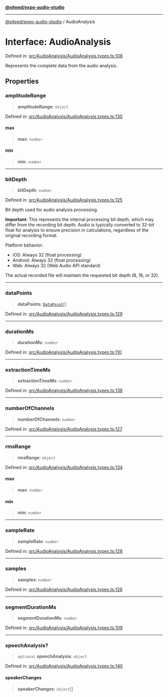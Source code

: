 [**@siteed/expo-audio-studio**](../README.md)

***

[@siteed/expo-audio-studio](../README.md) / AudioAnalysis

# Interface: AudioAnalysis

Defined in: [src/AudioAnalysis/AudioAnalysis.types.ts:108](https://github.com/deeeed/expo-audio-stream/blob/8a303b4d96988b97604123d74daaa406d9ec517c/packages/expo-audio-studio/src/AudioAnalysis/AudioAnalysis.types.ts#L108)

Represents the complete data from the audio analysis.

## Properties

### amplitudeRange

> **amplitudeRange**: `object`

Defined in: [src/AudioAnalysis/AudioAnalysis.types.ts:130](https://github.com/deeeed/expo-audio-stream/blob/8a303b4d96988b97604123d74daaa406d9ec517c/packages/expo-audio-studio/src/AudioAnalysis/AudioAnalysis.types.ts#L130)

#### max

> **max**: `number`

#### min

> **min**: `number`

***

### bitDepth

> **bitDepth**: `number`

Defined in: [src/AudioAnalysis/AudioAnalysis.types.ts:125](https://github.com/deeeed/expo-audio-stream/blob/8a303b4d96988b97604123d74daaa406d9ec517c/packages/expo-audio-studio/src/AudioAnalysis/AudioAnalysis.types.ts#L125)

Bit depth used for audio analysis processing.

**Important**: This represents the internal processing bit depth, which may differ
from the recording bit depth. Audio is typically converted to 32-bit float for
analysis to ensure precision in calculations, regardless of the original recording format.

Platform behavior:
- iOS: Always 32 (float processing)
- Android: Always 32 (float processing)
- Web: Always 32 (Web Audio API standard)

The actual recorded file will maintain the requested bit depth (8, 16, or 32).

***

### dataPoints

> **dataPoints**: [`DataPoint`](DataPoint.md)[]

Defined in: [src/AudioAnalysis/AudioAnalysis.types.ts:129](https://github.com/deeeed/expo-audio-stream/blob/8a303b4d96988b97604123d74daaa406d9ec517c/packages/expo-audio-studio/src/AudioAnalysis/AudioAnalysis.types.ts#L129)

***

### durationMs

> **durationMs**: `number`

Defined in: [src/AudioAnalysis/AudioAnalysis.types.ts:110](https://github.com/deeeed/expo-audio-stream/blob/8a303b4d96988b97604123d74daaa406d9ec517c/packages/expo-audio-studio/src/AudioAnalysis/AudioAnalysis.types.ts#L110)

***

### extractionTimeMs

> **extractionTimeMs**: `number`

Defined in: [src/AudioAnalysis/AudioAnalysis.types.ts:138](https://github.com/deeeed/expo-audio-stream/blob/8a303b4d96988b97604123d74daaa406d9ec517c/packages/expo-audio-studio/src/AudioAnalysis/AudioAnalysis.types.ts#L138)

***

### numberOfChannels

> **numberOfChannels**: `number`

Defined in: [src/AudioAnalysis/AudioAnalysis.types.ts:127](https://github.com/deeeed/expo-audio-stream/blob/8a303b4d96988b97604123d74daaa406d9ec517c/packages/expo-audio-studio/src/AudioAnalysis/AudioAnalysis.types.ts#L127)

***

### rmsRange

> **rmsRange**: `object`

Defined in: [src/AudioAnalysis/AudioAnalysis.types.ts:134](https://github.com/deeeed/expo-audio-stream/blob/8a303b4d96988b97604123d74daaa406d9ec517c/packages/expo-audio-studio/src/AudioAnalysis/AudioAnalysis.types.ts#L134)

#### max

> **max**: `number`

#### min

> **min**: `number`

***

### sampleRate

> **sampleRate**: `number`

Defined in: [src/AudioAnalysis/AudioAnalysis.types.ts:128](https://github.com/deeeed/expo-audio-stream/blob/8a303b4d96988b97604123d74daaa406d9ec517c/packages/expo-audio-studio/src/AudioAnalysis/AudioAnalysis.types.ts#L128)

***

### samples

> **samples**: `number`

Defined in: [src/AudioAnalysis/AudioAnalysis.types.ts:126](https://github.com/deeeed/expo-audio-stream/blob/8a303b4d96988b97604123d74daaa406d9ec517c/packages/expo-audio-studio/src/AudioAnalysis/AudioAnalysis.types.ts#L126)

***

### segmentDurationMs

> **segmentDurationMs**: `number`

Defined in: [src/AudioAnalysis/AudioAnalysis.types.ts:109](https://github.com/deeeed/expo-audio-stream/blob/8a303b4d96988b97604123d74daaa406d9ec517c/packages/expo-audio-studio/src/AudioAnalysis/AudioAnalysis.types.ts#L109)

***

### speechAnalysis?

> `optional` **speechAnalysis**: `object`

Defined in: [src/AudioAnalysis/AudioAnalysis.types.ts:140](https://github.com/deeeed/expo-audio-stream/blob/8a303b4d96988b97604123d74daaa406d9ec517c/packages/expo-audio-studio/src/AudioAnalysis/AudioAnalysis.types.ts#L140)

#### speakerChanges

> **speakerChanges**: `object`[]
